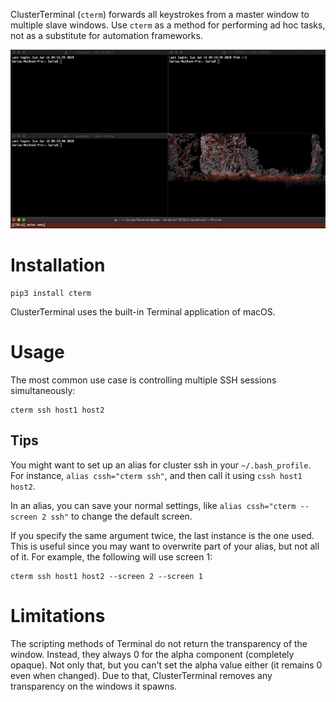 ClusterTerminal (`cterm`) forwards all keystrokes from a master window to multiple slave windows. Use `cterm` as a method for performing ad hoc tasks, not as a substitute for automation frameworks.

![alt text](https://github.com/hSaria/ClusterTerminal/raw/master/.github/ssh_example.gif "Example output")

# Installation

    pip3 install cterm

ClusterTerminal uses the built-in Terminal application of macOS.

# Usage

The most common use case is controlling multiple SSH sessions simultaneously:

    cterm ssh host1 host2

## Tips

You might want to set up an alias for cluster ssh in your `~/.bash_profile`. For instance, `alias cssh="cterm ssh"`, and then call it using `cssh host1 host2`.

In an alias, you can save your normal settings, like `alias cssh="cterm --screen 2 ssh"` to change the default screen.

If you specify the same argument twice, the last instance is the one used. This is useful since you may want to overwrite part of your alias, but not all of it. For example, the following will use screen 1:

    cterm ssh host1 host2 --screen 2 --screen 1

# Limitations

The scripting methods of Terminal do not return the transparency of the window. Instead, they always 0 for the alpha component (completely opaque). Not only that, but you can't set the alpha value either (it remains 0 even when changed). Due to that, ClusterTerminal removes any transparency on the windows it spawns.
